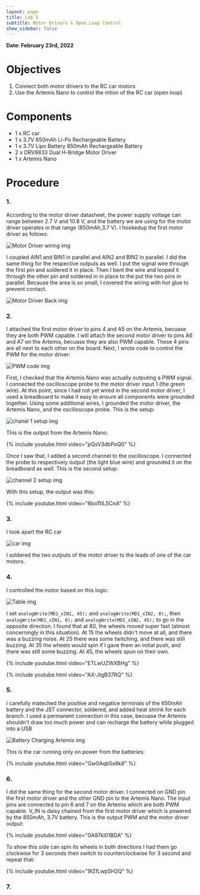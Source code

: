 ```yaml
---
layout: page
title: Lab 5
subtitle: Motor Drivers & Open Loop Control
show_sidebar: false
---
```


**Date: February 23rd, 2022**

# Objectives
1. Connect both motor drivers to the RC car motors
2. Use the Artemis Nano to control the mtion of the RC car (open loop)

# Components
- 1 x RC car
- 1 x 3.7V 650mAh Li-Po Rechargeable Battery
- 1 x 3.7V Lipo Battery 850mAh Rechargeable Battery
- 2 x DRV8833 Dual H-Bridge Motor Driver 
- 1 x Artemis Nano

# Procedure
### 1.
According to the motor driver datasheet, the power supply voltage can range between 2.7 V and 10.8 V, and the battery we are using for the motor driver operates in that range (850mAh,3.7 V). I hookedup the first motor driver as follows: 

![Motor Driver wiring img](img/lab5/motor_driver_1.jpg) 

I coupled AIN1 and BIN1 in parallel and AIN2 and BIN2 in parallel. I did the same thing for the respective outputs as well. I put the signal wire through the first pin and soldered it in place. Then I bent the wire and looped it through the other pin and soldered in in place to the put the two pins in parallel. Because the area is so small, I covered the wiring with hot glue to prevent contact. 

![Motor Driver Back img](img/lab5/motor_driver_back.JPG) 

### 2.
I attached the first motor driver to pins 4 and A5 on the Artemis, becuase they are both PWM capable. I will attach the second motor driver to pins A6 and A7 on the Artemis, becuase they are also PWM capable. These 4 pins are all next to each other on the board. Next, I wrote code to control the PWM for the motor driver:

![PWM code img](img/lab5/Rising_Falling_PWM_code_IMG.png)

First, I checked that the Artemis Nano was actually outputing a PWM signal. I connected the oscilloscope probe to the motor driver input 1 (the green wire). At this point, since I had not yet wired in the second motor driver, I used a breadboard to make it easy to ensure all components were grounded together. Using some additional wires, I grounded the motor driver, the Artemis Nano, and the oscilloscope probe. This is the setup:

![chanel 1 setup img](img/lab5/chanel1_PWM.JPG) 

This is the output from the Artemis Nano:

{% include youtube.html video="pQsV3dbPoQ0" %}

Once I saw that, I added a second channel to the oscilloscope. I connected the probe to respectively output (the light blue wire) and grounded it on the breadboard as well. This is the second setup:

![channel 2 setup img](img/lab5/chanel2_motor_driver_output.JPG)

With this setup, the output was this: 

{% include youtube.html video="6boTtIL5CnA" %}

### 3.
I took apart the RC car

![car img](img/lab5/gutted_robot.JPG)

I soldered the two outputs of the motor driver to the leads of one of the car motors.

### 4.
I controlled the motor based on this logic:

![Table img](img/lab5/Table.png)

I set `analogWrite(MD1_xIN1, 45);` and `analogWrite(MD1_xIN2, 0);`, then `analogWrite(MD1_xIN1, 0);` and `analogWrite(MD1_xIN2, 45);` to go in the opposite direction. I found that at 80, the wheels moved super fast (almost concerningly in this situation). At 15 the wheels didn't move at all, and there was a buzzing noise. At 25 there was some twitching, and there was still buzzing. At 35 the wheels would spin if I gave them an initial push, and there was still some buzzing. At 45, the wheels spun on their own.

{% include youtube.html video="ETLwUZWXBHg" %}

{% include youtube.html video="AX-JtgB37RQ" %}

### 5.
I carefully mateched the positive and negatice terminals of the 650mAh battery and the JST connector, soldered, and added heat shrink for each branch. I used a permanent connection in this case, becuase the Artemis shouldn't draw too much power and can recharge the battery while plugged into a USB 

![Battery Charging Artemis img](img/lab5/artemis_bat_charging.JPG)

This is the car running only on power from the batteries:

{% include youtube.html video="Gw0Aqb5x6k8" %}

### 6.
I did the same thing for the second motor driver. I connected on GND pin the first motor driver and the other GND pin to the Artemis Nano. The input pins are connected to pin 6 and 7 on the Artemis which are both PWM capable. V_IN is daisy chained from the first motor driver which is powered by the 850mAh, 3.7V battery. This is the output PWM and the motor driver output:

{% include youtube.html video="0A97kl01BDA" %}

To show this side can spin its wheels in both directions I had them go clockwise for 3 seconds then switch to counterclockwise for 3 second and repeat that: 


{% include youtube.html video="9lZfLwp5H2Q" %}

### 7.
